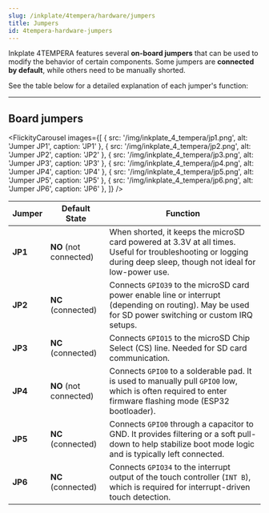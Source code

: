 ```yaml
---
slug: /inkplate/4tempera/hardware/jumpers
title: Jumpers
id: 4tempera-hardware-jumpers
---
```


Inkplate 4TEMPERA features several **on-board jumpers** that can be used to modify the behavior of certain components. Some jumpers are **connected by default**, while others need to be manually shorted.

See the table below for a detailed explanation of each jumper's function:

---

## Board jumpers

<FlickityCarousel
images={[
  { src: '/img/inkplate_4_tempera/jp1.png', alt: 'Jumper JP1', caption: 'JP1' },
  { src: '/img/inkplate_4_tempera/jp2.png', alt: 'Jumper JP2', caption: 'JP2' },
  { src: '/img/inkplate_4_tempera/jp3.png', alt: 'Jumper JP3', caption: 'JP3' },
  { src: '/img/inkplate_4_tempera/jp4.png', alt: 'Jumper JP4', caption: 'JP4' },
  { src: '/img/inkplate_4_tempera/jp5.png', alt: 'Jumper JP5', caption: 'JP5' },
  { src: '/img/inkplate_4_tempera/jp6.png', alt: 'Jumper JP6', caption: 'JP6' },
]}
/>

| **Jumper** | **Default State**      | **Function**                                                                                                                                                             |
| ---------- | ---------------------- | ------------------------------------------------------------------------------------------------------------------------------------------------------------------------ |
| **JP1**    | **NO** (not connected) | When shorted, it keeps the microSD card powered at 3.3V at all times. Useful for troubleshooting or logging during deep sleep, though not ideal for low-power use.   |
| **JP2**    | **NC** (connected)     | Connects `GPIO39` to the microSD card power enable line or interrupt (depending on routing). May be used for SD power switching or custom IRQ setups.                  |
| **JP3**    | **NC** (connected)     | Connects `GPIO15` to the microSD Chip Select (CS) line. Needed for SD card communication.                                                                               |
| **JP4**    | **NO** (not connected) | Connects `GPIO0` to a solderable pad. It is used to manually pull `GPIO0` low, which is often required to enter firmware flashing mode (ESP32 bootloader).          |
| **JP5**    | **NC** (connected)     | Connects `GPIO0` through a capacitor to GND. It provides filtering or a soft pull-down to help stabilize boot mode logic and is typically left connected.             |
| **JP6**    | **NC** (connected)     | Connects `GPIO34` to the interrupt output of the touch controller (`INT B`), which is required for interrupt-driven touch detection.                                  |

